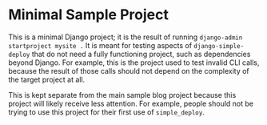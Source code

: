 Minimal Sample Project
===

This is a minimal Django project; it is the result of running `django-admin startproject mysite .` It is meant for testing aspects of `django-simple-deploy` that do not need a fully functioning project, such as dependencies beyond Django. For example, this is the project used to test invalid CLI calls, because the result of those calls should not depend on the complexity of the target project at all.

This is kept separate from the main sample blog project because this project will likely receive less attention. For example, people should not be trying to use this project for their first use of `simple_deploy`.